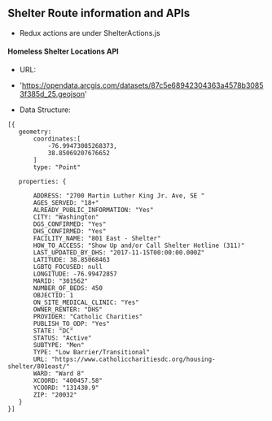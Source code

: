 ## Shelter Route information and APIs

* Redux actions are under ShelterActions.js



#### Homeless Shelter Locations API

* URL:
- 'https://opendata.arcgis.com/datasets/87c5e68942304363a4578b30853f385d_25.geojson'

* Data Structure:
 ```
[{
    geometry:
        coordinates:[
            -76.99473085268373,
            38.85069207676652
        ]
        type: "Point"

    properties: {

        ADDRESS: "2700 Martin Luther King Jr. Ave, SE "
        AGES_SERVED: "18+"
        ALREADY_PUBLIC_INFORMATION: "Yes"
        CITY: "Washington"
        DGS_CONFIRMED: "Yes"
        DHS_CONFIRMED: "Yes"
        FACILITY_NAME: "801 East - Shelter"
        HOW_TO_ACCESS: "Show Up and/or Call Shelter Hotline (311)"
        LAST_UPDATED_BY_DHS: "2017-11-15T00:00:00.000Z"
        LATITUDE: 38.85068463
        LGBTQ_FOCUSED: null
        LONGITUDE: -76.99472857
        MARID: "301562"
        NUMBER_OF_BEDS: 450
        OBJECTID: 1
        ON_SITE_MEDICAL_CLINIC: "Yes"
        OWNER_RENTER: "DHS"
        PROVIDER: "Catholic Charities"
        PUBLISH_TO_ODP: "Yes"
        STATE: "DC"
        STATUS: "Active"
        SUBTYPE: "Men"
        TYPE: "Low Barrier/Transitional"
        URL: "https://www.catholiccharitiesdc.org/housing-shelter/801east/"
        WARD: "Ward 8"
        XCOORD: "400457.58"
        YCOORD: "131430.9"
        ZIP: "20032"
    }
}]
```

